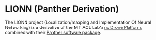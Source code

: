 # LIONN (Panther Derivation)

The LIONN project (Localization/mapping and Implementation Of Neural Networking) is a derivative of the MIT ACL Lab's [nx Drone Platform](https://gitlab.com/mit-acl/fsw/vehicle-builds/nx), combined with their [Panther software package](https://github.com/mit-acl/panther).

